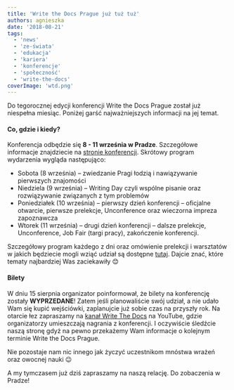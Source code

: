 ```yaml
---
title: 'Write the Docs Prague już tuż tuż'
authors: agnieszka
date: '2018-08-21'
tags:
  - 'news'
  - 'ze-świata'
  - 'edukacja'
  - 'kariera'
  - 'konferencje'
  - 'społeczność'
  - 'write-the-docs'
coverImage: 'wtd.png'
---
```


Do tegorocznej edycji konferencji Write the Docs Prague został już niespełna
miesiąc. Poniżej garść najważniejszych informacji na jej temat.

<!--truncate-->

#### Co, gdzie i kiedy?

Konferencja odbędzie się **8 - 11 września w Pradze**. Szczegółowe informacje
znajdziecie na
[stronie konferencji](http://www.writethedocs.org/conf/prague/2018/). Skrótowy
program wydarzenia wygląda następująco:

- Sobota (8 września) – zwiedzanie Pragi łodzią i nawiązywanie pierwszych
  znajomości
- Niedziela (9 września) – Writing Day czyli wspólne pisanie oraz rozwiązywanie
  związanych z tym problemów
- Poniedziałek (10 września) – pierwszy dzień konferencji – oficjalne otwarcie,
  pierwsze prelekcje, Unconference oraz wieczorna impreza zapoznawcza
- Wtorek (11 września) – drugi dzień konferencji – dalsze prelekcje,
  Unconference, Job Fair (targi pracy), zakończenie konferencji.

Szczegółowy program każdego z dni oraz omówienie prelekcji i warsztatów w jakich
będziecie mogli wziąć udział są dostępne
[tutaj](http://www.writethedocs.org/conf/prague/2018/schedule/). Dajcie znać,
które tematy najbardziej Was zaciekawiły 😊

#### Bilety

W dniu 15 sierpnia organizator poinformował, że bilety na konferencję zostały
**WYPRZEDANE**! Zatem jeśli planowaliście swój udział, a nie udało Wam się kupić
wejściówki, zaplanujcie już sobie czas na przyszły rok. Na otarcie łez
zapraszamy na
[kanał Write The Docs](https://www.youtube.com/channel/UCr019846MitZUEhc6apDdcQ)
na YouTube, gdzie organizatorzy umieszczają nagrania z konferencji. I oczywiście
śledźcie naszą stronę gdyż na pewno przekażemy Wam informacje o kolejnym
terminie Write the Docs Prague.

Nie pozostaje nam nic innego jak życzyć uczestnikom mnóstwa wrażeń oraz owocnej
nauki 😉

A my tymczasem już dziś zapraszamy na naszą relację. Do zobaczenia w Pradze!
